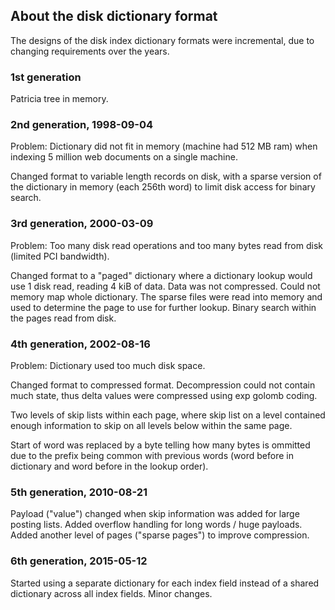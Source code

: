 <!-- Copyright Vespa.ai. Licensed under the terms of the Apache 2.0 license. See LICENSE in the project root. -->

## About the disk dictionary format

The designs of the disk index dictionary formats were incremental, due
to changing requirements over the years.

### 1st generation

Patricia tree in memory.

### 2nd generation, 1998-09-04

Problem: Dictionary did not fit in memory (machine had 512 MB ram)
when indexing 5 million web documents on a single machine.

Changed format to variable length records on disk, with a sparse
version of the dictionary in memory (each 256th word) to limit disk
access for binary search.

### 3rd generation, 2000-03-09

Problem: Too many disk read operations and too many bytes read from disk
(limited PCI bandwidth).

Changed format to a "paged" dictionary where a dictionary lookup would
use 1 disk read, reading 4 kiB of data. Data was not compressed. Could
not memory map whole dictionary. The sparse files were read into
memory and used to determine the page to use for further lookup.
Binary search within the pages read from disk.

### 4th generation, 2002-08-16

Problem: Dictionary used too much disk space.

Changed format to compressed format. Decompression could not contain
much state, thus delta values were compressed using exp golomb coding.

Two levels of skip lists within each page, where skip list on a level
contained enough information to skip on all levels below within the
same page.

Start of word was replaced by a byte telling how many bytes is
ommitted due to the prefix being common with previous words (word
before in dictionary and word before in the lookup order).

### 5th generation, 2010-08-21

Payload ("value") changed when skip information was added for large
posting lists. Added overflow handling for long words / huge payloads.
Added another level of pages ("sparse pages") to improve compression.

### 6th generation, 2015-05-12

Started using a separate dictionary for each index field instead of a
shared dictionary across all index fields. Minor changes.
